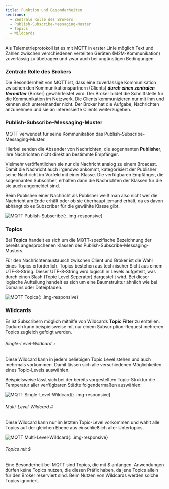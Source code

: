 ```yaml
---
title: Funktion und Besonderheiten
sections:
  - Zentrale Rolle des Brokers
  - Publish-Subscribe-Messaging-Muster
  - Topics
  - Wildcards
---
```


Als Telemetrieprotokoll ist es mit MQTT in erster Linie möglich Text und Zahlen zwischen verschiedenen verteilten Geräten (M2M-Kommunikation) zuverlässig zu übetragen und zwar auch bei ungünstigen Bedingungen.

### Zentrale Rolle des Brokers

Die Besondernheit von MQTT ist, dass eine zuverlässige Kommunikation zwischen den Kommunikationspartnern (Clients) ***durch einen zentralen Vermittler*** (Broker) gewährleistet wird. Der Broker bildet die Schnittstelle für die Kommunikation im Netzwerk. Die Clients kommunizieren nur mit ihm und kennen sich untereinander nicht. Der Broker hat die Aufgabe, Nachrichten anzunehmen und sie an interessierte Clients weiterzugeben.

### Publish-Subscribe-Messaging-Muster

MQTT verwendet für seine Kommunikation das Publish-Subscribe-Messaging-Muster.

Hierbei senden die Absender von Nachrichten, die sogennanten **Publisher**, ihre Nachrichten nicht direkt an bestimmte Empfänger.

Vielmehr veröffentlichen sie nur die Nachricht analog zu einem Broacast. Damit die Nachricht auch irgendwo ankommt, kategorisiert der Publisher seine Nachricht im Vorfeld mit einer Klasse. Die verfügbaren Empfänger, die sogennanten Subscriber, erhalten dann die Nachrichten der Klassen für die sie auch angemeldet sind. 

Beim Publishen einer Nachricht als Publisher weiß man also nicht wer die Nachricht am Ende erhält oder ob sie überhaupt jemand erhält, da es davon abhängt ob es Subscriber für die gewählte Klasse gibt.

![MQTT Publish-Subscribe](assets/images/mqtt-publish-subscribe.jpg){: .img-responsive}

### Topics

Bei **Topics** handelt es sich um die MQTT-spezifische Bezeichnung der bereits angesprochenen Klassen des Publish-Subscribe-Messaging-Musters.

Für den Nachrichtenaustausch zwischen Client und Broker ist die Wahl eines Topics erforderlich. Topics bestehen aus technischer Sicht aus einem UTF-8-String. Dieser UTF-8-String wird logisch in Levels aufgeteilt, was durch einen Slash (Topic Level Seperator) dargestellt wird. Bei dieser logische Aufteilung handelt es sich um eine Baumstruktur ähnlich wie bei Domains oder Dateipfaden.

![MQTT Topics](assets/images/mqtt-topics.png){: .img-responsive}

### Wildcards

Es ist Subscribern möglich mithilfe von Wildcards **Topic Filter** zu erstellen. Dadurch kann beispielsweise mit nur einem Subscription-Request mehreren Topics zugleich gefolgt werden.

###### Single-Level-Wildcard +
Diese Wildcard kann in jedem beliebigen Topic Level stehen und auch mehrmals vorkommen. Damit lässen sich alle verschiedenen Möglichkeiten eines Topic-Levels auswählen.

Beispielsweise lässt sich bei der bereits vorgestellten Topic-Struktur die Temperatur aller verfügbaren Städte folgendermaßen auswählen:

![MQTT Single-Level-Wildcard](assets/images/mqtt-single-level-wildcard.png){: .img-responsive}

###### Multi-Level-Wildcard \#
Diese Wildcard kann nur im letzten Topic-Level vorkommen und wählt alle Topics auf der gleichen Ebene aus einschließlich aller Untertopics.

![MQTT Multi-Level-Wildcard](assets/images/mqtt-multi-level-wildcard.png){: .img-responsive}

###### Topics mit $
Eine Besonderheit bei MQTT sind Topics, die mit $ anfangen. Anwendungen dürfen keine Topics nutzen, die diesen Präfix haben, da jene Topics allein für den Broker reserviert sind. Beim Nutzen von Wildcards werden solche Topics ignoriert.

